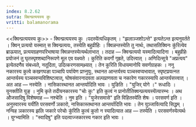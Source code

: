 ```yaml
---
index: 8.2.62
sutra: क्विन्प्रत्ययस्य कुः
vritti: balamanorama
---
```


<<क्विन्प्रत्ययस्य कुः>> - क्विन्प्रत्ययस्य कुः ।पदस्ये॑त्यधिकृतम् । "झलाञ्जशोऽन्ते" इत्यतेऽन्त इत्यनुवर्तते । क्विन् प्रत्ययो यस्मात् स क्विन्प्रत्ययः, तस्येति बहुव्रीहिः । क्विन्नन्तस्येति तु नार्थः, तथासतिक्विनः कु॑रित्येव ब्राऊयात्, प्रत्ययग्रहणपरिभाषाया क्विन्नन्तस्येत्यर्थलाभात् । तदाह — क्विन्प्रत्ययो यस्मादित्यादिना । बहुव्रीहेः प्रयोजनं तु घृतस्पृश्शब्दानिरूपणे मूल एव वक्ष्यते । कुरिति कवर्गो गृह्रते, उदित्त्वात् । अणिदित्सूत्रे "अप्रत्यय" इत्येतदणैव संबध्यते, नतूदिता, उदित्करणसामथ्र्यात् । तेन कुरिति विधायमानोपि सवर्णग्राहकः । ननु नकारस्य कुत्वे कखगघङा पञ्चापि पर्यायेण प्राप्नुयुः, स्थानत आन्तर्यस्य पञ्चस्वप्यभावात्, स्पृष्टप्रयत्नत आन्तर्यस्य पञ्चस्वप्यविशिष्टत्वात्, घोषसंवारनादवता अल्पप्राणवता च नकारेण गकारस्यापि आन्तर्यसत्त्वात् । अत आह — नस्येति । नासिकास्थानत आन्तर्यादिति भावः । युङिति । "युजिर् योगे ।" रूधादिः । युनक्तीति युङ् । नुमि कृते तदीयनकारस्य "चोः कुः" इति कुत्वं न प्रानोतीतिक्वन्प्रत्ययस्ये॑त्यारम्भः । अथ औजसादिषु विशेषमाह — नश्चेति । नुम इति । "युजेरसमासे" इति विहितस्ये॑ति शेषः । परसवर्ण इति ।अनुस्वारस्य ययी॑ति परसवर्णो ञकारो, नासिकास्तथानत आन्तर्यादिति भावः । तेन युञ्जावित्यादि सिद्धम् । नन्विह ञकारस्य झलि जकारे परेचोः कु॑रिति कुत्वं कुतो न स्यादित्यात आह — तस्येति । परसवर्णस्येत्यर्थः । युग्भ्यामिति । "स्वादिषु" इति पदत्वाज्जकारस्य गकार इति भावः ।